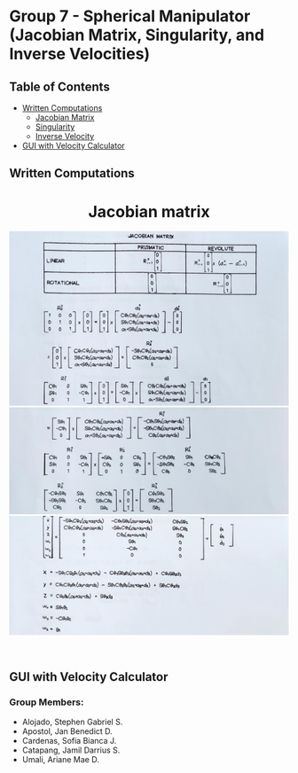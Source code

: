 # Group 7 - Spherical Manipulator (Jacobian Matrix, Singularity, and Inverse Velocities)


## Table of Contents
- [Written Computations](#-written-computations-)
  - [Jacobian Matrix](#-jacobian-matrix-)
  - [Singularity](#-singularity-)
  - [Inverse Velocity](#-inverse-velocity-)
- [GUI with Velocity Calculator](#-gui-with-velocity-calculator-)


## Written Computations

<h1 align="center"> Jacobian matrix </h1> 
<p align="center">
  <img src=https://github.com/t1pen/Robotics2_JacobianMatrix_Group7_SPHERICAL_2024/blob/9d5dd41ed70b924440d863134673bdf674bdc5f2/Manual_Computation_Lab2/Manual%20Computation_Screenshot/Jacobian%20Matrix_1.png alt=Jacobian-Matrix_1 width="700"/>
    <img src=https://github.com/t1pen/Robotics2_JacobianMatrix_Group7_SPHERICAL_2024/blob/9d5dd41ed70b924440d863134673bdf674bdc5f2/Manual_Computation_Lab2/Manual%20Computation_Screenshot/Jacobian%20Matrix_2.png alt=Jacobian-Matrix_2 width="700"/>
    <img src=https://github.com/t1pen/Robotics2_JacobianMatrix_Group7_SPHERICAL_2024/blob/9d5dd41ed70b924440d863134673bdf674bdc5f2/Manual_Computation_Lab2/Manual%20Computation_Screenshot/Jacobian%20Matrix_3.png alt=Jacobian-Matrix_3 width="700"/>
</p>
<br>



## GUI with Velocity Calculator



### Group Members:
- Alojado, Stephen Gabriel S.   
- Apostol, Jan Benedict D.      
- Cardenas, Sofia Bianca J.     
- Catapang, Jamil Darrius S.    
- Umali, Ariane Mae D.          
